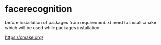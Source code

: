 # facerecognition

before installation of packages from requirement.txt need to install cmake which will be used while packages installation

https://cmake.org/
